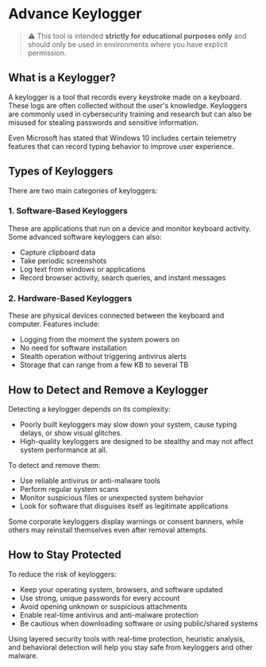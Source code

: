 # Advance Keylogger

> ⚠️ This tool is intended **strictly for educational purposes only** and should only be used in environments where you have explicit permission.

## What is a Keylogger?

A keylogger is a tool that records every keystroke made on a keyboard. These logs are often collected without the user's knowledge. Keyloggers are commonly used in cybersecurity training and research but can also be misused for stealing passwords and sensitive information.

Even Microsoft has stated that Windows 10 includes certain telemetry features that can record typing behavior to improve user experience.

## Types of Keyloggers

There are two main categories of keyloggers:

### 1. Software-Based Keyloggers

These are applications that run on a device and monitor keyboard activity. Some advanced software keyloggers can also:

- Capture clipboard data
- Take periodic screenshots
- Log text from windows or applications
- Record browser activity, search queries, and instant messages

### 2. Hardware-Based Keyloggers

These are physical devices connected between the keyboard and computer. Features include:

- Logging from the moment the system powers on
- No need for software installation
- Stealth operation without triggering antivirus alerts
- Storage that can range from a few KB to several TB

## How to Detect and Remove a Keylogger

Detecting a keylogger depends on its complexity:

- Poorly built keyloggers may slow down your system, cause typing delays, or show visual glitches.
- High-quality keyloggers are designed to be stealthy and may not affect system performance at all.

To detect and remove them:

- Use reliable antivirus or anti-malware tools
- Perform regular system scans
- Monitor suspicious files or unexpected system behavior
- Look for software that disguises itself as legitimate applications

Some corporate keyloggers display warnings or consent banners, while others may reinstall themselves even after removal attempts.

## How to Stay Protected

To reduce the risk of keyloggers:

- Keep your operating system, browsers, and software updated
- Use strong, unique passwords for every account
- Avoid opening unknown or suspicious attachments
- Enable real-time antivirus and anti-malware protection
- Be cautious when downloading software or using public/shared systems

Using layered security tools with real-time protection, heuristic analysis, and behavioral detection will help you stay safe from keyloggers and other malware.
